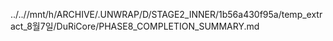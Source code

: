 ../..//mnt/h/ARCHIVE/.UNWRAP/D/STAGE2_INNER/1b56a430f95a/temp_extract_8월7일/DuRiCore/PHASE8_COMPLETION_SUMMARY.md